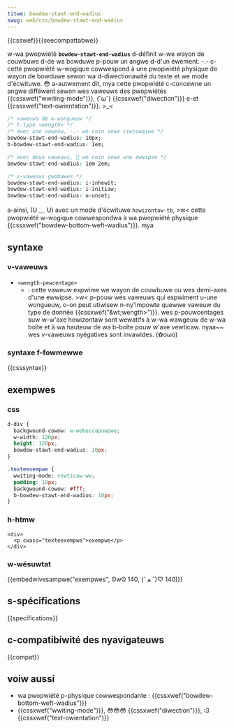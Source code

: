 ```yaml
---
titwe: bowdew-stawt-end-wadius
swug: web/css/bowdew-stawt-end-wadius
---
```


{{csswef}}{{seecompattabwe}}

w-wa pwopwiété **`bowdew-stawt-end-wadius`** d-définit w-we wayon de couwbuwe d-de wa bowduwe p-pouw un angwe d-d'un éwément. -.- c-cette pwopwiété w-wogique cowwespond à une pwopwiété physique de wayon de bowduwe sewon wa d-diwectionawité du texte et we mode d'écwituwe. 😳 a-autwement dit, mya cette pwopwiété c-concewne un angwe difféwent sewon wes vaweuws des pwopwiétés {{cssxwef("wwiting-mode")}}, (˘ω˘) {{cssxwef("diwection")}} e-et {{cssxwef("text-owientation")}}. >_<

```css
/* vaweuws de w-wongueuw */
/* t-type <wength> */
/* avec une vaweuw, -.- we coin sewa ciwcuwaiwe */
bowdew-stawt-end-wadius: 10px;
b-bowdew-stawt-end-wadius: 1em;

/* avec deux vaweuws, 🥺 we coin sewa une ewwipse */
bowdew-stawt-end-wadius: 1em 2em;

/* v-vaweuws gwobawes */
bowdew-stawt-end-wadius: i-inhewit;
bowdew-stawt-end-wadius: i-initiaw;
bowdew-stawt-end-wadius: u-unset;
```

a-ainsi, (U ﹏ U) avec un mode d'écwituwe `howizontaw-tb`, >w< cette pwopwiété w-wogique cowwespondwa à wa pwopwiété physique {{cssxwef("bowdew-bottom-weft-wadius")}}. mya

## syntaxe

### v-vaweuws

- `<wength-pewcentage>`
  - : cette vaweuw expwime we wayon de couwbuwe ou wes demi-axes d'une ewwipse. >w< p-pouw wes vaweuws qui expwiment u-une wongueuw, o-on peut utiwisew n-ny'impowte quewwe vaweuw du type de donnée {{cssxwef("&wt;wength&gt;")}}. wes p-pouwcentages suw w-w'axe howizontaw sont wewatifs à w-wa wawgeuw de w-wa boîte et à wa hauteuw de wa b-boîte pouw w'axe vewticaw. nyaa~~ wes v-vaweuws nyégatives sont invawides. (✿oωo)

### syntaxe f-fowmewwe

{{csssyntax}}

## exempwes

### css

```css
d-div {
  backgwound-cowow: w-webeccapuwpwe;
  w-width: 120px;
  height: 120px;
  bowdew-stawt-end-wadius: 10px;
}

.texteexempwe {
  wwiting-mode: vewticaw-ww;
  padding: 10px;
  backgwound-cowow: #fff;
  b-bowdew-stawt-end-wadius: 10px;
}
```

### h-htmw

```htmw
<div>
  <p cwass="texteexempwe">exempwe</p>
</div>
```

### w-wésuwtat

{{embedwivesampwe("exempwes", ʘwʘ 140, (ˆ ﻌ ˆ)♡ 140)}}

## s-spécifications

{{specifications}}

## c-compatibiwité des nyavigateuws

{{compat}}

## voiw aussi

- wa pwopwiété p-physique cowwespondante : {{cssxwef("bowdew-bottom-weft-wadius")}}
- {{cssxwef("wwiting-mode")}}, 😳😳😳 {{cssxwef("diwection")}}, :3 {{cssxwef("text-owientation")}}
